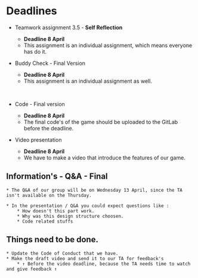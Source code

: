 # Deadlines
* Teamwork assignment 3.5 - **Self Reflection** 
  * **Deadline 8 April**
  * This assignment is an individual assignment, which means everyone has do it.



* Buddy Check - Final Version
  * **Deadline 8 April**
  * This assignment is an individual assignment as well.

​	

* Code - Final version
  * **Deadline 8 April**
  * The final code's of the game should be uploaded to the GitLab before the deadline. 

  

* Video presentation
  * **Deadline 8 April**
  * We have to make a video that introduce the features of our game.

## Information's - Q&A - Final
    * The Q&A of our group will be on Wednesday 13 April, since the TA isn't available on the Thursday.
    
    * In the presentation / Q&A you could expect questions like :
    	* How doesn't this part work.
    	* Why was this design structure choosen.
    	* Code related stuffs

## Things need to be done.
    * Update the Code of Conduct that we have.
    * Make the draft video and send it to our TA for feedback's
    	* ↑ Before the video deadline, because the TA needs time to watch and give feedback ↑

